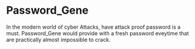 # Password_Gene
In the modern world of cyber Attacks, have attack proof password is a must.
Password_Gene would provide with a fresh password eveytime that are practically almost impossible to crack.
